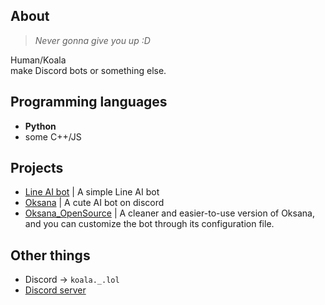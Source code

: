 ## About 
> *Never gonna give you up :D*  

Human/Koala  
make Discord bots or something else.

## Programming languages
- **Python**
- some C++/JS

## Projects 
- [Line AI bot](https://github.com/lchenglin29/LineAIbot_OpenSource) | A simple Line AI bot
- [Oksana](https://github.com/lchenglin29/Oksana_on_discord) | A cute AI bot on discord 
- [Oksana_OpenSource](https://github.com/lchenglin29/Oksana_OpenSource) | A cleaner and easier-to-use version of Oksana, and you can customize the bot through its configuration file.

## Other things
- Discord -> `koala._.lol`
- [Discord server](https://discord.gg/WVsUFyBpHG)



<!---
lchenglin29/lchenglin29 is a ✨ special ✨ repository because its `README.md` (this file) appears on your GitHub profile.
You can click the Preview link to take a look at your changes.
--->
